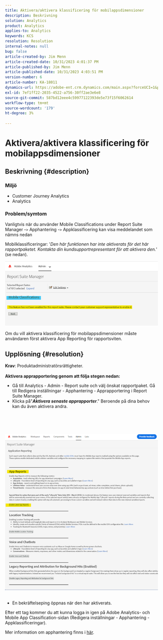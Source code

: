 ```yaml
---
title: Aktivera/aktivera klassificering för mobilappsdimensioner
description: Beskrivning
solution: Analytics
product: Analytics
applies-to: Analytics
keywords: KCS
resolution: Resolution
internal-notes: null
bug: false
article-created-by: Jim Menn
article-created-date: 10/31/2023 4:01:37 PM
article-published-by: Jim Menn
article-published-date: 10/31/2023 4:03:51 PM
version-number: 6
article-number: KA-18011
dynamics-url: https://adobe-ent.crm.dynamics.com/main.aspx?forceUCI=1&pagetype=entityrecord&etn=knowledgearticle&id=29a4f7c0-0678-ee11-8179-6045bd006268
exl-id: 7ef1ff22-2035-4522-a756-30ff2ae3e6e8
source-git-commit: 587bd12eee4c59977122393de5e73f15f6062614
workflow-type: tm+mt
source-wordcount: '179'
ht-degree: 3%

---
```


# Aktivera/aktivera klassificering för mobilappsdimensioner

## Beskrivning {#description}


### <b>Miljö</b>

- Customer Journey Analytics
- Analytics 




### <b>Problem/symtom</b>

Vanligtvis när du använder Mobile Classifications under Report Suite Manager -`>`  Apphantering -`>`  Appklassificering kan visa meddelandet som nämns nedan

Mobilklassificeringar: &#39;*Den här funktionen har inte aktiverats för det här rapportpaketet. Kontakta din kundsupportrepresentant för att aktivera den.*&#39; (se nedan).

![](assets/___2aa4f7c0-0678-ee11-8179-6045bd006268___.png)

Om du vill aktivera klassificering för mobilappsdimensioner måste användaren först aktivera App Reporting för rapportsviten.


## Upplösning {#resolution}

<b>Krav</b>: Produktadministratörsrättigheter.<br><br><b>Aktivera apprapportering genom att följa stegen nedan:</b>
- Gå till Analytics - Admin - Report suite och välj önskat rapportpaket. Gå till Redigera inställningar - Apphantering -<b> </b>Apprapportering i Report Suite Manager.
- Klicka på&quot;<b>*Aktivera senaste apprapporter</b>*.&quot; Beroende på dina behov kan du även aktivera andra.

<br><br> <br><br>![](assets/0ae3ca9c-b68f-ec11-b400-00224804a35d.png)
 
- En bekräftelseping öppnas när den har aktiverats.


Efter ett tag kommer du att kunna logga in igen på Adobe Analytics- och Mobile App Classification-sidan (Redigera inställningar - Apphantering - Appklassificeringar).

Mer information om apphantering finns i [här](https://experienceleague.adobe.com/docs/analytics/admin/admin-tools/manage-report-suites/edit-report-suite/app-management/app-reporting.html).
